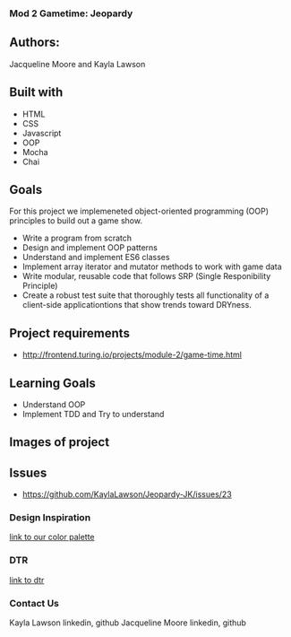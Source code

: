 
### Mod 2 Gametime: Jeopardy

## Authors:
Jacqueline Moore and Kayla Lawson

## Built with

* HTML
* CSS
* Javascript
* OOP 
* Mocha 
* Chai

## Goals

For this project we implemeneted object-oriented programming (OOP) principles to build out a game show. 
* Write a program from scratch
* Design and implement OOP patterns
* Understand and implement ES6 classes
* Implement array iterator and mutator methods to work with game data
* Write modular, reusable code that follows SRP (Single Responibility Principle)
* Create a robust test suite that thoroughly tests all functionality of a client-side applicationtions that show trends toward   DRYness.

## Project requirements

* http://frontend.turing.io/projects/module-2/game-time.html

## Learning Goals 
* Understand OOP 
* Implement TDD and Try to understand 

## Images of project

## Issues 

* https://github.com/KaylaLawson/Jeopardy-JK/issues/23


### Design Inspiration
[link to our color palette](https://www.color-hex.com/color-palette/73403)

### DTR
[link to dtr](https://gist.github.com/jacquelinebelle/fbc58bb9ac3a3be963cbcbdc995d4410)

### Contact Us
Kayla Lawson linkedin, github
Jacqueline Moore linkedin, github
